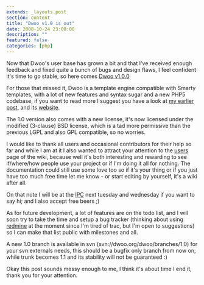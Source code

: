```yaml
---
extends: _layouts.post
section: content
title: "Dwoo v1.0 is out"
date: 2008-10-24 23:00:00
description: ""
featured: false
categories: [php]
---
```

Now that Dwoo's user base has grown a bit and that I've received enough feedback and fixed quite a bunch of bugs and design flaws, I feel confident it's time to go stable, so here comes [Dwoo v1.0.0](http://dwoo.org/download)

For those that missed it, Dwoo is a template engine compatible with Smarty templates, with a lot of new features and syntax sugar and a new PHP5 codebase, if you want to read more I suggest you have a look at [my earlier post](/notes/who-let-the-dwoo-out), and its [website](http://dwoo.org).

The 1.0 version also comes with a new license, it's now licensed under the modified (3-clause) BSD license, which is a tad more permissive than the previous LGPL and also GPL compatible, so no worries.

I would like to thank all users and occasional contributors for their help so far and while I am at it I also wanted to attract your attention to the [users](http://wiki.dwoo.org/index.php/Users) page of the wiki, because well it's both interesting and rewarding to see if/where/how people use your project or if I'm doing it all for nothing. The documentation could still use some love too so if it's your thing or if you just have too much free time let me know - or start editing by yourself, it's a wiki after all.

On that note I will be at the [IPC](http://it-republik.de/php/phpconference/) next tuesday and wednesday if you want to say hi; and I also accept free beers ;)

As for future development, a lot of features are on the todo list, and I will soon try to take the time and setup a bug tracker (thinking about using [redmine](http://www.redmine.org/) at the moment since I'm tired of trac, but I'm open to suggestions) so I can make that list public with milestones and all.

A new 1.0 branch is available in svn (svn://dwoo.org/dwoo/branches/1.0) for your svn:externals needs, this should be a bugfix only branch from now on, while trunk becomes 1.1 and its stability will not be guaranteed :)

Okay this post sounds messy enough to me, I think it's about time I end it, thank you for your attention.